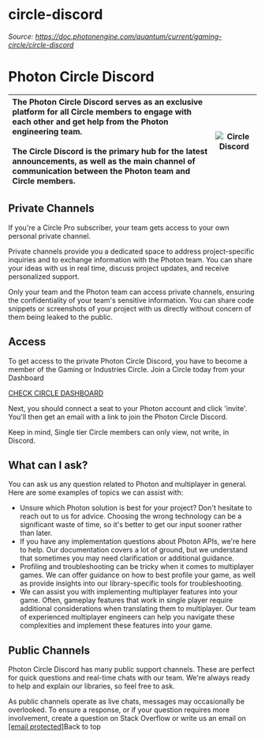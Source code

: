 # circle-discord

_Source: https://doc.photonengine.com/quantum/current/gaming-circle/circle-discord_

# Photon Circle Discord

| The Photon Circle Discord serves as an exclusive platform for all Circle members to engage with each other and get help from the Photon engineering team.<br> <br> The Circle Discord is the primary hub for the latest announcements, as well as the main channel of communication between the Photon team and Circle members. | ![Circle Discord](/docs/img/gamingcircle/discord.jpg) |
| :-- | :-: |

## Private Channels

If you're a Circle Pro subscriber, your team gets access to your own personal private channel.

Private channels provide you a dedicated space to address project-specific inquiries and to exchange information with the Photon team. You can share your ideas with us in real time, discuss project updates, and receive personalized support.

Only your team and the Photon team can access private channels, ensuring the confidentiality of your team's sensitive information. You can share code snippets or screenshots of your project with us directly without concern of them being leaked to the public.
## Access

To get access to the private Photon Circle Discord, you have to become a member of the Gaming or Industries Circle. Join a Circle today from your Dashboard

[CHECK CIRCLE DASHBOARD](https://dashboard.photonengine.com/circle/gaming)

Next, you should connect a seat to your Photon account and click 'invite'. You'll then get an email with a link to join the Photon Circle Discord.

Keep in mind, Single tier Circle members can only view, not write, in Discord.
## What can I ask?

You can ask us any question related to Photon and multiplayer in general. Here are some examples of topics we can assist with:

- Unsure which Photon solution is best for your project? Don't hesitate to reach out to us for advice. Choosing the wrong technology can be a significant waste of time, so it's better to get our input sooner rather than later.
- If you have any implementation questions about Photon APIs, we're here to help. Our documentation covers a lot of ground, but we understand that sometimes you may need clarification or additional guidance.
- Profiling and troubleshooting can be tricky when it comes to multiplayer games. We can offer guidance on how to best profile your game, as well as provide insights into our library-specific tools for troubleshooting.
- We can assist you with implementing multiplayer features into your game. Often, gameplay features that work in single player require additional considerations when translating them to multiplayer. Our team of experienced multiplayer engineers can help you navigate these complexities and implement these features into your game.

## Public Channels

Photon Circle Discord has many public support channels. These are perfect for quick questions and real-time chats with our team. We're always ready to help and explain our libraries, so feel free to ask.

As public channels operate as live chats, messages may occasionally be overlooked. To ensure a response, or if your question requires more involvement, create a question on Stack Overflow or write us an email on [\[email protected\]](/cdn-cgi/l/email-protection)Back to top